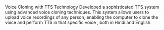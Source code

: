Voice Cloning with TTS Technology
Developed a sophisticated TTS system using advanced voice cloning techniques. This system allows users to upload voice recordings of any person, enabling the computer to clone the voice and perform TTS in that specific voice , both in Hindi and English.
